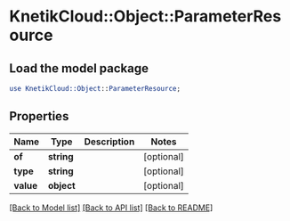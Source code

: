 # KnetikCloud::Object::ParameterResource

## Load the model package
```perl
use KnetikCloud::Object::ParameterResource;
```

## Properties
Name | Type | Description | Notes
------------ | ------------- | ------------- | -------------
**of** | **string** |  | [optional] 
**type** | **string** |  | [optional] 
**value** | **object** |  | [optional] 

[[Back to Model list]](../README.md#documentation-for-models) [[Back to API list]](../README.md#documentation-for-api-endpoints) [[Back to README]](../README.md)


